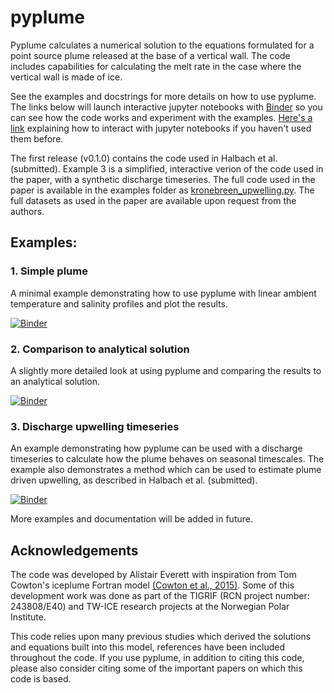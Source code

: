 # pyplume

Pyplume calculates a numerical solution to the equations formulated for a point
source plume released at the base of a vertical wall. The code includes
capabilities for calculating the melt rate in the case where the vertical wall
is made of ice.

See the examples and docstrings for more details on how to use pyplume. The
links below will launch interactive jupyter notebooks with
[Binder](https://mybinder.readthedocs.io/en/latest/) so you can see how the code
works and experiment with the examples. [Here's a
link](https://medium.com/codingthesmartway-com-blog/getting-started-with-jupyter-notebook-for-python-4e7082bd5d46#f8b4)
explaining how to interact with jupyter notebooks if you haven't used them
before.

The first release (v0.1.0) contains the code used in Halbach et al. (submitted).
Example 3 is a simplified, interactive verion of the code used in the paper,
with a synthetic discharge timeseries. The full code used in the paper is
available in the examples folder as
[kronebreen_upwelling.py](https://github.com/alistaireverett/pyplume/blob/master/examples/kronebreen_upwelling.py).
The full datasets as used in the paper are available upon request from the authors.

## Examples:

### 1. Simple plume

A minimal example demonstrating how to use pyplume with linear ambient
temperature and salinity profiles and plot the results.

[![Binder](https://mybinder.org/badge_logo.svg)](https://mybinder.org/v2/gh/alistaireverett/pyplume/master?filepath=examples%2Fsimple_plume.ipynb)

### 2. Comparison to analytical solution

A slightly more detailed look at using pyplume and comparing the results to an
analytical solution.

[![Binder](https://mybinder.org/badge_logo.svg)](https://mybinder.org/v2/gh/alistaireverett/pyplume/master?filepath=examples%2Fpyplume_vs_analytical.ipynb)

### 3. Discharge upwelling timeseries

An example demonstrating how pyplume can be used with a discharge timeseries to
calculate how the plume behaves on seasonal timescales. The example also
demonstrates a method which can be used to estimate plume driven upwelling, as
described in Halbach et al. (submitted).

[![Binder](https://mybinder.org/badge_logo.svg)](https://mybinder.org/v2/gh/alistaireverett/pyplume/master?filepath=examples%2Fupwelling_timeseries.ipynb)

More examples and documentation will be added in future.

## Acknowledgements

The code was developed by Alistair Everett with inspiration from Tom Cowton's
iceplume Fortran model [(Cowton et al.,
2015)](https://doi.org/10.1002/2014JC010324). Some of this development work
was done as part of the TIGRIF (RCN project number: 243808/E40) and TW-ICE
research projects at the Norwegian Polar Institute.

This code relies upon many previous studies which derived the solutions and
equations built into this model, references have been included throughout the code.
If you use pyplume, in addition to citing this code, please also consider citing
some of the important papers on which this code is based.

